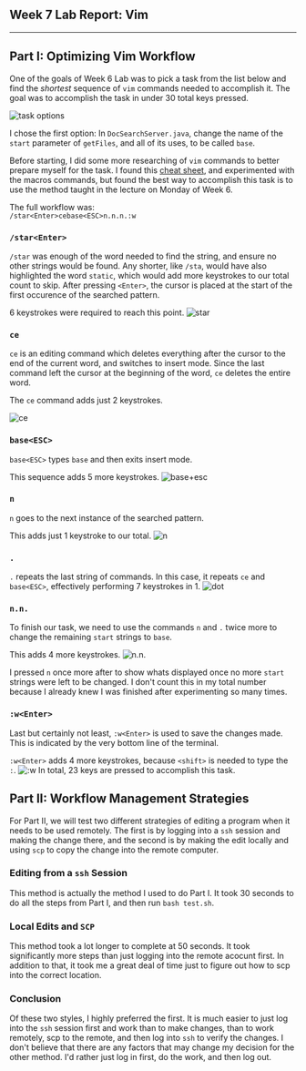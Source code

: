 ## Week 7 Lab Report: Vim
---

## Part I: Optimizing Vim Workflow
One of the goals of Week 6 Lab was to pick a task from the list below and find the *shortest* sequence of `vim` commands needed to accomplish it. The goal was to accomplish the task in under 30 total keys pressed.

![task options](task-list.png)

I chose the first option: In `DocSearchServer.java`, change the name of the `start` parameter of `getFiles`, and all of its uses, to be called `base`.    

Before starting, I did some more researching of `vim` commands to better prepare myself for the task. I found this [cheat sheet](https://vim.rtorr.com/), and experimented with the macros commands, but found the best way to accomplish this task is to use the method taught in the lecture on Monday of Week 6.

The full workflow was:  
`/star<Enter>cebase<ESC>n.n.n.:w`

### `/star<Enter>`
`/star` was enough of the word needed to find the string, and ensure no other strings would be found. Any shorter, like `/sta`, would have also highlighted the word `static`, which would add more keystrokes to our total count to skip. After pressing `<Enter>`, the cursor is placed at the start of the first occurence of the searched pattern.

6 keystrokes were required to reach this point.
![star](starenter.png)

### `ce`
`ce` is an editing command which deletes everything after the cursor to the end of the current word, and switches to insert mode. Since the last command left the cursor at the beginning of the word, `ce` deletes the entire word.

The `ce` command adds just 2 keystrokes.

![ce](ce.png)

### `base<ESC>`
`base<ESC>` types `base` and then exits insert mode.

This sequence adds 5 more keystrokes.
![base+esc](baseesc.png)

### `n`
`n` goes to the next instance of the searched pattern.

This adds just 1 keystroke to our total.
![n](n.png)

### `.`
`.` repeats the last string of commands. In this case, it repeats `ce` and `base<ESC>`, effectively performing 7 keystrokes in 1.
![dot](dot.png)

### `n.n.`
To finish our task, we need to use the commands `n` and `.` twice more to change the remaining `start` strings to `base`.  

This adds 4 more keystrokes.
![n.n.](ndotndot.png)

I pressed `n` once more after to show whats displayed once no more `start` strings were left to be changed. I don't count this in my total number because I already knew I was finished after experimenting so many times.

### `:w<Enter>`
Last but certainly not least, `:w<Enter>` is used to save the changes made. This is indicated by the very bottom line of the terminal.

`:w<Enter>` adds 4 more keystrokes, because `<shift>` is needed to type the `:`. 
![:w](saved.png)
In total, 23 keys are pressed to accomplish this task.

## Part II: Workflow Management Strategies
For Part II, we will test two different strategies of editing a program when it needs to be used remotely. The first is by logging into a `ssh` session and making the change there, and the second is by making the edit locally and using `scp` to copy the change into the remote computer.

### Editing from a `ssh` Session
This method is actually the method I used to do Part I. It took 30 seconds to do all the steps from Part I, and then run `bash test.sh`.

### Local Edits and `SCP`
This method took a lot longer to complete at 50 seconds. It took significantly more steps than just logging into the remote acocunt first. In addition to that, it took me a great deal of time just to figure out how to scp into the correct location.

### Conclusion
Of these two styles, I highly preferred the first. It is much easier to just log into the `ssh` session first and work than to make changes, than to work remotely, scp to the remote, and then log into `ssh` to verify the changes. I don't believe that there are any factors that may change my decision for the other method. I'd rather just log in first, do the work, and then log out.

